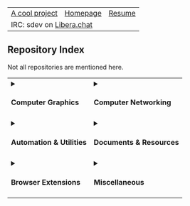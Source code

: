 <table>
<tr>
<td><a href="https://github.com/sujaldev/skylon">A cool project</a></td>
<td><a href="https://sujal.dev">Homepage</a></td>
<td><a href="https://resume.sujal.dev">Resume</a></td>
</tr>
<tr><td colspan="100%">IRC: sdev on <a href="https://libera.chat">Libera.chat</a></td></tr>
</table>

## Repository Index

Not all repositories are mentioned here.

<table>
<tr>
<td>
<details>
<summary><h4>Computer Graphics</h4></summary>
<ul>
<li>
    <a href="https://github.com/sujaldev/skylon">skylon</a>:
    A browser rendering engine from scratch.
</li>
<li>
    <a href="https://github.com/sujaldev/lyn">lyn</a>:
    A programming language to create mathematical animations, made at a hackathon. 
</li>
<li>
    <a href="https://github.com/sujaldev/marktext-fixed">marktext-fixed</a>:
    An attempt at making a markdown editor.
</li>
<li>
    <a href="https://github.com/sujaldev/html-renderer">html-renderer</a>:
    A tiny markdown renderer to serve as the backend for the above project.
</li>
<li>
    <a href="https://github.com/sujaldev/skia-animations">skia-animations</a>:
    Random animations rendered with skia.
</li>
<li>
    <a href="https://github.com/sujaldev/manim-animations">manim-animations</a>:
    Animations I've made with manim.
</li>
</ul>
</details>
</td>
<td>
<details>
<summary><h4>Computer Networking</h4></summary>
<ul>
<li>
    <a href="https://github.com/sujaldev/ACT-intranet-report">act-intranet-report</a>:
    My first bug bounty report. tl;dr, A fancy LaTeX document to illustrate to my ISP why inter-customer communication
    in the ISP's intranet is bad.
</li>
<li>
    <a href="https://github.com/sujaldev/ngrok-chat">ngrok-chat</a>:
    Was intended to be a p2p chat program that bypasses NAT, but I pivoted to ngrok tunnels.
</li>
</ul>
</details>
</td>
</tr>

<tr>
<td>
<details>
<summary><h4>Automation & Utilities</h4></summary>
<ul>
<li>
    <a href="https://github.com/sujaldev/usar-notice-mailing-list">usar-notice-mailing-list</a>:
    Scrapes my university's website for new notifications/circulars and sends it out as an email to a mailing list on
    google groups.
</li>
<li>
    <a href="https://github.com/sujaldev/LaTeXHub">LaTeXHub</a>:
    Quickly compiles a PDF from your GitHub repository and publishes it on your website.
</li>
<li>
    <a href="https://github.com/sujaldev/fedora-post-install">fedora-post-install</a>:
    My fedora installation automated with ansible.
</li>
<li>
    <a href="https://github.com/sujaldev/gmsg">gmsg</a>:
    Convert images to a slideshow GIF.
</li>
<li>
    <a href="https://github.com/sujaldev/ghsync">ghsync</a>:
    Backup your GitHub repositories.
</li>
<li>
    <a href="https://github.com/sujaldev/stacklogin">stacklogin</a>:
    Github actions workflow to get the fanatic badge on stackoverflow.
</li>
<li>
    <a href="https://github.com/sujaldev/DUAS">DUAS</a>:
    Automatically shutdown your server if you have a dumb UPS.
</li>
<li>
    <a href="https://github.com/sujaldev/blackout-defender">blackout-defender</a>:
    A different approach to DUAS.
</li>
</ul>
</details>
</td>
<td>
<details>
<summary><h4>Documents & Resources</h4></summary>
<ul>
<li>
    <a href="https://github.com/sujaldev/resume">resume</a>:
    My resume.
</li>
<li>
    <a href="https://github.com/sujaldev/cssac-proposal">cssac-proposal</a>:
    Proposal to start a sysadmin club at my university.
</li>
<li>
    <a href="https://github.com/sujaldev/gsoc-proposal">gsoc-proposal</a>:
    My rejected GSoC proposal to mitmproxy (2023).
</li>
<li>
    <a href="https://github.com/sujaldev/gsoc-2023-calendar">gsoc-2023-calendar</a>:
    Calendar for GSoC 2023.
</li>
<li>
    <a href="https://github.com/sujaldev/ACT-intranet-report">act-intranet-report</a>:
    My first bug bounty report.
</li>
<li>
    <a href="https://github.com/sujaldev/awesome-resources">awesome-resources</a>:
    A list of various valuable resources about a variety of topics.
</li>
<li>
    <a href="https://github.com/sujaldev/school">school</a>:
    A static site where I hosted answers to CS assignments that were given in high school.
</li>
<li>
    <a href="https://github.com/xaviersrohini/results">xaviersrohini/results</a>:
    I ran a kind of "stateful bruteforce" on CBSE's website to fetch results of each and every student in my batch 
    and hosted it here.
</li>
</ul>
</details>
</td>
</tr>

<tr>
<td>
<details>
<summary><h4>Browser Extensions</h4></summary>
<ul>
<li>
    <a href="https://github.com/sujaldev/vistube">vistube</a>:
    I use this to hide everything except for the video tag on YouTube.
</li>
<li>
    <a href="https://github.com/sujaldev/competishun-pro">competishun-pro</a>:
    For JEE aspirants studying from competishun. Found an interesting exploit in their login mechanism.
</li>
</ul>
</details>
</td>
<td>
<details>
<summary><h4>Miscellaneous</h4></summary>
<ul>
<li><a href="https://github.com/sujaldev/failed-8bit-cpu-emulator">failed-8bit-cpu-emulator</a></li>
<li><a href="https://github.com/sujaldev/sql2pdf">sql2pdf</a></li>
<li><a href="https://github.com/sujaldev/wazirx-bot">wazirx-bot</a></li>
<li><a href="https://github.com/sujaldev/xmemo">xmemo</a></li>
<li><a href="https://github.com/sujaldev/onelink">onelink</a></li>
<li><a href="https://github.com/sujaldev/LaTeXWeb">LaTeXWeb</a></li>
<li><a href="https://github.com/sujaldev/swvim">swvim</a></li>
<li><a href="https://github.com/sujaldev/gflight-api">gflight-api</a></li>
</ul>
</details>
</td>
</tr>
</table>